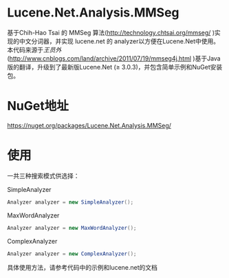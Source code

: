 # Lucene.Net.Analysis.MMSeg #
基于Chih-Hao Tsai 的 MMSeg 算法(http://technology.chtsai.org/mmseg/ )实现的中文分词器，并实现 lucene.net 的 analyzer以方便在Lucene.Net中使用。本代码来源于*王员外*(http://www.cnblogs.com/land/archive/2011/07/19/mmseg4j.html )基于Java版的翻译，升级到了最新版Lucene.Net (≥ 3.0.3)，并包含简单示例和NuGet安装包。


# NuGet地址 #
https://nuget.org/packages/Lucene.Net.Analysis.MMSeg/


# 使用 #
一共三种搜索模式供选择：

SimpleAnalyzer
```csharp
Analyzer analyzer = new SimpleAnalyzer();
```

MaxWordAnalyzer
```csharp
Analyzer analyzer = new MaxWordAnalyzer();
```

ComplexAnalyzer
```csharp
Analyzer analyzer = new ComplexAnalyzer();
```

具体使用方法，请参考代码中的示例和lucene.net的文档
